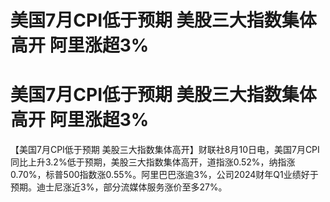 # 美国7月CPI低于预期 美股三大指数集体高开 阿里涨超3%

# 美国7月CPI低于预期 美股三大指数集体高开 阿里涨超3%

【美国7月CPI低于预期
美股三大指数集体高开】财联社8月10日电，美国7月CPI同比上升3.2%低于预期，美股三大指数集体高开，道指涨0.52%，纳指涨0.70%，标普500指数涨0.55%。阿里巴巴涨逾3%，公司2024财年Q1业绩好于预期。迪士尼涨近3%，部分流媒体服务涨价至多27%。

